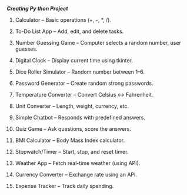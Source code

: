 ***Creating Py thon Project***

1. Calculator – Basic operations (+, -, *, /).

2. To-Do List App – Add, edit, and delete tasks.

3. Number Guessing Game – Computer selects a random number, user guesses.

4. Digital Clock – Display current time using tkinter.

5. Dice Roller Simulator – Random number between 1–6.

6. Password Generator – Create random strong passwords.

7. Temperature Converter – Convert Celsius ↔ Fahrenheit.

8. Unit Converter – Length, weight, currency, etc.

9. Simple Chatbot – Responds with predefined answers.

10. Quiz Game – Ask questions, score the answers.

11. BMI Calculator – Body Mass Index calculator.

12. Stopwatch/Timer – Start, stop, and reset timer.

13. Weather App – Fetch real-time weather (using API).

14. Currency Converter – Exchange rate using an API.

15. Expense Tracker – Track daily spending.
